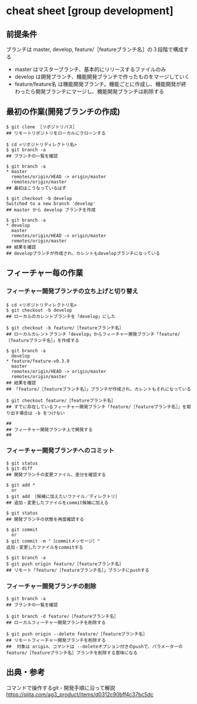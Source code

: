 
# cheat sheet [group development]

## 前提条件

ブランチは master, develop, feature/［featureブランチ名］の３段階で構成する

- master はマスターブランチ、基本的にリリースするファイルのみ
- develop は開発ブランチ、機能開発ブランチで作ったものをマージしていく
- feature/feature名 は機能開発ブランチ。機能ごとに作成し、機能開発が終わったら開発ブランチにマージし、機能開発ブランチは削除する

## 最初の作業(開発ブランチの作成)

    $ git clone ［リポジトリパス］
    ## リモートリポジトリをローカルにクローンする

    $ cd <リポジトリディレクトリ名>
    $ git branch -a
    ## ブランチの一覧を確認

    $ git branch -a
    * master
      remotes/origin/HEAD -> origin/master
      remotes/origin/master
    ## 最初はこうなっているはず
    
    $ git checkout -b develop
    Switched to a new branch 'develop'
    ## master から develop ブランチを作成

    $ git branch -a
    * develop
      master
      remotes/origin/HEAD -> origin/master
      remotes/origin/master
    ## 結果を確認
    ## developブランチが作成され、カレントもdevelopブランチになっている

## フィーチャー毎の作業

### フィーチャー開発ブランチの立ち上げと切り替え

    $ cd <リポジトリディレクトリ名>
    $ git checkout -b develop
    ## ローカルのカレントブランチを「develop」にした

    $ git checkout -b feature/［featureブランチ名］
    ## ローカルカレントブランチ「develop」からフィーチャー開発ブランチ「feature/［featureブランチ名］」を作成する

    $ git branch -a
      develop
    * feature/feature-v0.3.0
      master
      remotes/origin/HEAD -> origin/master
      remotes/origin/master
    ## 結果を確認
    ## 「feature/［featureブランチ名］」ブランチが作成され、カレントもそれになっている

    $ git checkout feature/［featureブランチ名］
    ## すでに存在しているフィーチャー開発ブランチ「feature/［featureブランチ名］」を取り出す場合は -b をつけない
    
    ##
    ## フィーチャー開発ブランチ上で開発する
    ##

### フィーチャー開発ブランチへのコミット
    
    $ git status
    $ git diff
    ## 開発ブランチの変更ファイル、差分を確認する

    $ git add *
      or
    $ git add ［候補に加えたいファイル／ディレクトリ］
    ## 追加・変更したファイルをcommit候補に加える
    
    $ git status
    ## 開発ブランチの状態を再度確認する
    
    $ git commit
      or
    $ git commit -m "［commitメッセージ］"
    追加・変更したファイルをcommitする
    
    $ git branch -a
    $ git push origin feature/［featureブランチ名］
    ## リモート「feature/［featureブランチ名］」ブランチにpushする
    
### フィーチャー開発ブランチの削除

    $ git branch -a
    ## ブランチの一覧を確認

    $ git branch -d feature/［featureブランチ名］
    ## ローカルフィーチャー開発ブランチを削除する
    
    $ git push origin --delete feature/［featureブランチ名］
    ## リモートフィーチャー開発ブランチを削除する
    ##  対象は origin、コマンドは --deleteオプション付きのpushで、パラメーターの feature/［featureブランチ名］ブランチを削除する意味になる

    
## 出典・参考
  コマンドで操作するgit - 開発手順に沿って解説
  https://qiita.com/ag3_product/items/d0312c90bff4c37bc5dc

